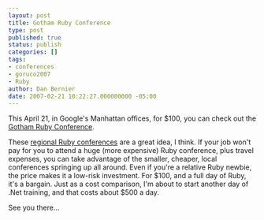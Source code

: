 ```yaml
---
layout: post
title: Gotham Ruby Conference
type: post
published: true
status: publish
categories: []
tags:
- conferences
- goruco2007
- Ruby
author: Dan Bernier
date: 2007-02-21 10:22:27.000000000 -05:00
---
```


This April 21, in Google's Manhattan offices, for $100, you can check out the [Gotham Ruby Conference](http://www.goruco.com).

These [regional Ruby conferences](http://www.ruby-lang.org/en/community/conferences/) are a great idea, I think.  If your job won't pay for you to attend a huge (more expensive) Ruby conference, plus travel expenses, you can take advantage of the smaller, cheaper, local conferences springing up all around.  Even if you're a relative Ruby newbie, the price makes it a low-risk investment.  For $100, and a full day of Ruby, it's a bargain.  Just as a cost comparison, I'm about to start another day of .Net training, and that costs about $500 a day.

See you there...
